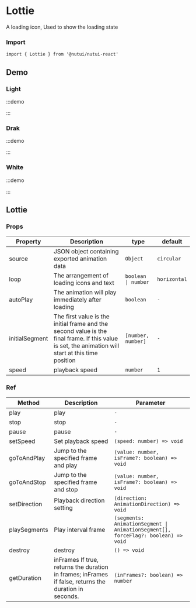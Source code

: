 # Lottie

A loading icon, Used to show the loading state

### Import

```tsx
import { Lottie } from '@nutui/nutui-react'
```

## Demo

### Light

:::demo

<CodeBlock src='h5/demo1.tsx'></CodeBlock>

:::

### Drak

:::demo

<CodeBlock src='h5/demo2.tsx'></CodeBlock>

:::

### White

:::demo

<CodeBlock src='h5/demo3.tsx'></CodeBlock>

:::

## Lottie

### Props

| Property | Description | type | default |
| --- | --- | --- | --- |
| source | JSON object containing exported animation data | `Object` | `circular` |
| loop | The arrangement of loading icons and text | `boolean \| number` | `horizontal` |
| autoPlay | The animation will play immediately after loading | `boolean` | `-` |
| initialSegment | The first value is the initial frame and the second value is the final frame. If this value is set, the animation will start at this time position | `[number, number]` | `-` |
| speed | playback speed | `number` | `1` |

### Ref

| Method | Description | Parameter |
| --- | --- | --- |
| play | play | `-` |
| stop | stop | `-` |
| pause | pause | `-` |
| setSpeed | Set playback speed | `(speed: number) => void` |
| goToAndPlay | Jump to the specified frame and play | `(value: number, isFrame?: boolean) => void` |
| goToAndStop | Jump to the specified frame and stop | `(value: number, isFrame?: boolean) => void` |
| setDirection | Playback direction setting | `(direction: AnimationDirection) => void` |
| playSegments | Play interval frame | `(segments: AnimationSegment \| AnimationSegment[], forceFlag?: boolean) => void` |
| destroy | destroy | `() => void` |
| getDuration | inFrames If true, returns the duration in frames; inFrames if false, returns the duration in seconds. | `(inFrames?: boolean) => number` |
